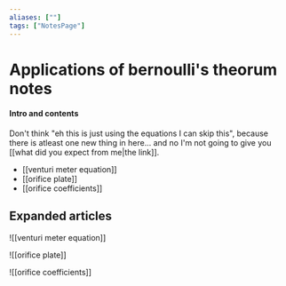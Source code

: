 ```yaml
---
aliases: [""]
tags: ["NotesPage"]
---
```


# Applications of bernoulli's theorum notes

#### Intro and contents
Don't think "eh this is just using the equations I can skip this", because there is atleast one new thing in here... and no I'm not going to give you [[what did you expect from me|the link]].
- [[venturi meter equation]]
- [[orifice plate]]
- [[orifice coefficients]]


## Expanded articles

![[venturi meter equation]]

![[orifice plate]]

![[orifice coefficients]]